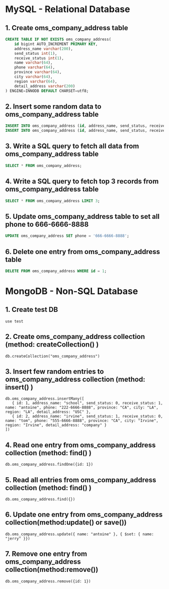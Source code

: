# MySQL - Relational Database
## 1. Create oms_company_address table
```sql
CREATE TABLE IF NOT EXISTS oms_company_address(
    id bigint AUTO_INCREMENT PRIMARY KEY,
    address_name varchar(200),
    send_status int(1),
    receive_status int(1),
    name varchar(64),
    phone varchar(64),
    province varchar(64),
    city varchar(64),
    region varchar(64),
    detail_address varchar(200)
) ENGINE=INNODB DEFAULT CHARSET=utf8;

```
## 2. Insert some random data to oms_company_address table
```sql
INSERT INTO oms_company_address (id, address_name, send_status, receive_status, name, phone, province, city, region, detail_address) VALUES (1, 'school', 0, 1, 'antoine', '222-6666-8888', 'CA', 'LA', 'LA', 'USC');
INSERT INTO oms_company_address (id, address_name, send_status, receive_status, name, phone, province, city, region, detail_address) VALUES (2, 'irvine', 1, 0, 'tom', '555-6666-8888', 'CA', 'Irvine', 'Irvine', 'company');
```

## 3. Write a SQL query to fetch all data from oms_company_address table
```sql
SELECT * FROM oms_company_address;
```

## 4. Write a SQL query to fetch top 3 records from oms_company_address table
```sql
SELECT * FROM oms_company_address LIMIT 3;
```

## 5. Update oms_company_address table to set all phone to 666-6666-8888
```sql
UPDATE oms_company_address SET phone = '666-6666-8888';
```

## 6. Delete one entry from oms_company_address table
```sql
DELETE FROM oms_company_address WHERE id = 1;
```

# MongoDB - Non-SQL Database

## 1. Create test DB
```mongodb
use test
```

## 2. Create oms_company_address collection (method: createCollection() )
```mongodb
db.createCollection("oms_company_address")
```

## 3. Insert few random entries to oms_company_address collection (method: insert() )
```mongodb
db.oms_company_address.insertMany([
   { id: 1, address_name: "school", send_status: 0, receive_status: 1, name: "antoine", phone: "222-6666-8888", province: "CA", city: "LA", region: "LA", detail_address: "USC" },
   { id: 2, address_name: "irvine", send_status: 1, receive_status: 0, name: "tom", phone: "555-6666-8888", province: "CA", city: "Irvine", region: "Irvine", detail_address: "company" }
])
```

## 4. Read one entry from oms_company_address collection (method: find() )
```mongodb
db.oms_company_address.findOne({id: 1})
```

## 5. Read all entries from oms_company_address collection (method: find() )
```mongodb
db.oms_company_address.find({})
```

## 6. Update one entry from oms_company_address collection(method:update() or save())
```mongodb
db.oms_company_address.update({ name: "antoine" }, { $set: { name: "jerry" }})
```

## 7. Remove one entry from oms_company_address collection(method:remove())
```mongodb
db.oms_company_address.remove({id: 1})
```